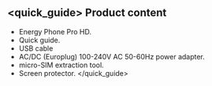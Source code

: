 ## <quick_guide> Product content
* Energy Phone Pro HD.
* Quick guide.
* USB cable
* AC/DC (Europlug) 100-240V AC 50-60Hz power adapter.
* micro-SIM extraction tool.
* Screen protector.
</quick_guide>
